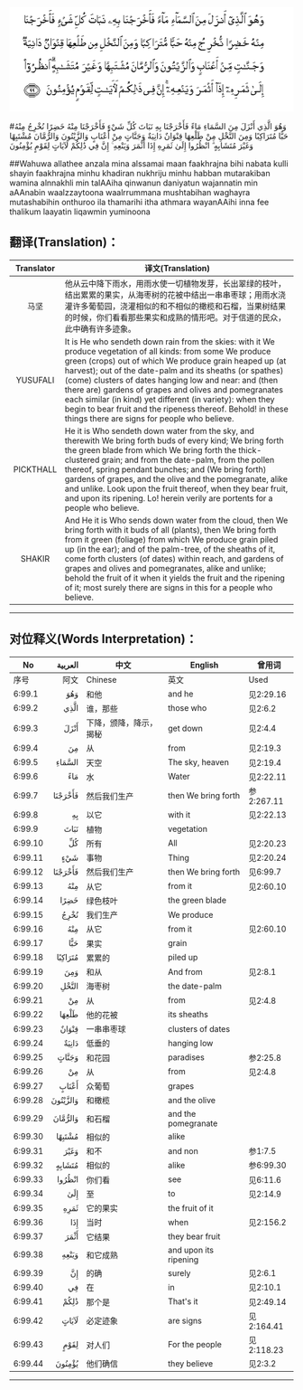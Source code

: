 ![006:099](images/006_099.gif)

#وَهُوَ الَّذِي أَنْزَلَ مِنَ السَّمَاءِ مَاءً فَأَخْرَجْنَا بِهِ نَبَاتَ كُلِّ شَيْءٍ فَأَخْرَجْنَا مِنْهُ خَضِرًا نُخْرِجُ مِنْهُ حَبًّا مُتَرَاكِبًا وَمِنَ النَّخْلِ مِنْ طَلْعِهَا قِنْوَانٌ دَانِيَةٌ وَجَنَّاتٍ مِنْ أَعْنَابٍ وَالزَّيْتُونَ وَالرُّمَّانَ مُشْتَبِهًا وَغَيْرَ مُتَشَابِهٍ ۗ انْظُرُوا إِلَىٰ ثَمَرِهِ إِذَا أَثْمَرَ وَيَنْعِهِ ۚ إِنَّ فِي ذَٰلِكُمْ لَآيَاتٍ لِقَوْمٍ يُؤْمِنُونَ 

##Wahuwa allathee anzala mina alssamai maan faakhrajna bihi nabata kulli shayin faakhrajna minhu khadiran nukhriju minhu habban mutarakiban wamina alnnakhli min talAAiha qinwanun daniyatun wajannatin min aAAnabin waalzzaytoona waalrrummana mushtabihan waghayra mutashabihin onthuroo ila thamarihi itha athmara wayanAAihi inna fee thalikum laayatin liqawmin yuminoona 

## 翻译(Translation)：

| Translator | 译文(Translation)                                            |
| :--------: | ------------------------------------------------------------ |
|    马坚    | 他从云中降下雨水，用雨水使一切植物发芽，长出翠绿的枝叶，结出累累的果实，从海枣树的花被中结出一串串枣球；用雨水浇灌许多葡萄园，浇灌相似的和不相似的橄榄和石榴，当果树结果的时候，你们看看那些果实和成熟的情形吧。对于信道的民众，此中确有许多迹象。 |
|  YUSUFALI  | It is He who sendeth down rain from the skies: with it We produce vegetation of all kinds: from some We produce green (crops) out of which We produce grain heaped up (at harvest); out of the date-palm and its sheaths (or spathes) (come) clusters of dates hanging low and near: and (then there are) gardens of grapes and olives and pomegranates each similar (in kind) yet different (in variety): when they begin to bear fruit and the ripeness thereof. Behold! in these things there are signs for people who believe. |
| PICKTHALL  | He it is Who sendeth down water from the sky, and therewith We bring forth buds of every kind; We bring forth the green blade from which We bring forth the thick-clustered grain; and from the date-palm, from the pollen thereof, spring pendant bunches; and (We bring forth) gardens of grapes, and the olive and the pomegranate, alike and unlike. Look upon the fruit thereof, when they bear fruit, and upon its ripening. Lo! herein verily are portents for a people who believe. |
|   SHAKIR   | And He it is Who sends down water from the cloud, then We bring forth with it buds of all (plants), then We bring forth from it green (foliage) from which We produce grain piled up (in the ear); and of the palm-tree, of the sheaths of it, come forth clusters (of dates) within reach, and gardens of grapes and olives and pomegranates, alike and unlike; behold the fruit of it when it yields the fruit and the ripening of it; most surely there are signs in this for a people who believe. |

---

## 对位释义(Words Interpretation)：

| No   | العربية | 中文    | English | 曾用词 |
| ---- | ------: | ------- | ------- | ------ |
| 序号 |    阿文 | Chinese | 英文    | Used   |
| 6:99.1  | وَهُوَ      | 和他                   | and he                | 见2:29.16  |
| 6:99.2  | الَّذِي     | 谁，那些               | those who             | 见2:6.2    |
| 6:99.3  | أَنْزَلَ     | 下降，颁降，降示，揭秘 | get down              | 见2:4.4    |
| 6:99.4  | مِنَ       | 从                     | from                  | 见2:19.3 |
| 6:99.5  | السَّمَاءِ   | 天空                   | The sky, heaven       | 见2:19.4   |
| 6:99.6  | مَاءً      | 水                     | Water                 | 见2:22.11  |
| 6:99.7  | فَأَخْرَجْنَا  | 然后我们生产           | then We bring forth   | 参2:267.11 |
| 6:99.8  | بِهِ       | 以它                   | with it               | 见2:22.13  |
| 6:99.9  | نَبَاتَ     | 植物                   | vegetation            |            |
| 6:99.10 | كُلِّ       | 所有                   | All                   | 见2:20.23  |
| 6:99.11 | شَيْءٍ      | 事物                   | Thing                 | 见2:20.24  |
| 6:99.12 | فَأَخْرَجْنَا  | 然后我们生产           | then We bring forth   | 见6:99.7   |
| 6:99.13 | مِنْهُ      | 从它                   | from it               | 见2:60.10  |
| 6:99.14 | خَضِرًا     | 绿色枝叶               | the green blade       |            |
| 6:99.15 | نُخْرِجُ     | 我们生产               | We produce            |            |
| 6:99.16 | مِنْهُ      | 从它                   | from it               | 见2:60.10  |
| 6:99.17 | حَبًّا      | 果实                   | grain                 |            |
| 6:99.18 | مُتَرَاكِبًا  | 累累的                 | piled up              |            |
| 6:99.19 | وَمِنَ      | 和从                   | And from              | 见2:8.1    |
| 6:99.20 | النَّخْلِ    | 海枣树                 | the date-palm         |            |
| 6:99.21 | مِنْ       | 从                     | from                  | 见2:4.8    |
| 6:99.22 | طَلْعِهَا    | 他的花被               | its sheaths           |            |
| 6:99.23 | قِنْوَانٌ    | 一串串枣球             | clusters of dates     |            |
| 6:99.24 | دَانِيَةٌ    | 低垂的                 | hanging low           |            |
| 6:99.25 | وَجَنَّاتٍ    | 和花园                 | paradises             | 参2:25.8   |
| 6:99.26 | مِنْ       | 从                     | from                  | 见2:4.8    |
| 6:99.27 | أَعْنَابٍ    | 众葡萄                 | grapes                |            |
| 6:99.28 | وَالزَّيْتُونَ | 和橄榄                 | and the olive         |            |
| 6:99.29 | وَالرُّمَّانَ  | 和石榴                 | and the pomegranate   |            |
| 6:99.30 | مُشْتَبِهًا   | 相似的                 | alike                 |            |
| 6:99.31 | وَغَيْرَ     | 和不                   | and non               | 参1:7.5    |
| 6:99.32 | مُتَشَابِهٍ   | 相似的                 | alike                 | 参6:99.30  |
| 6:99.33 | انْظُرُوا   | 你们看                 | see                   | 见6:11.6   |
| 6:99.34 | إِلَىٰ      | 至                     | to                    | 见2:14.9   |
| 6:99.35 | ثَمَرِهِ     | 它的果实               | the fruit of it       |            |
| 6:99.36 | إِذَا      | 当时                   | when                  | 见2:156.2  |
| 6:99.37 | أَثْمَرَ     | 它结果                 | they bear fruit       |            |
| 6:99.38 | وَيَنْعِهِ    | 和它成熟               | and upon its ripening |            |
| 6:99.39 | إِنَّ       | 的确                   | surely                | 见2:6.1    |
| 6:99.40 | فِي       | 在                     | in                    | 见2:10.1   |
| 6:99.41 | ذَٰلِكُمْ     | 那个是                 | That's it             | 见2:49.14  |
| 6:99.42 | لَآيَاتٍ    | 必定迹象               | are signs             | 见2:164.41 |
| 6:99.43 | لِقَوْمٍ     | 对人们                 | For the people        | 见2:118.23 |
| 6:99.44 | يُؤْمِنُونَ   | 他们确信               | they believe          | 见2:3.2    |

---
